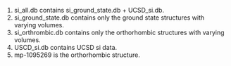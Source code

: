1. si_all.db contains si_ground_state.db + UCSD_si.db.
2. si_ground_state.db contains only the ground state structures with varying volumes.
3. si_orthrombic.db contains only the orthorhombic structures with varying volumes. 
4. USCD_si.db contains UCSD si data.
5. mp-1095269 is the orthorhombic structure.
